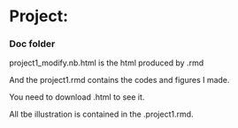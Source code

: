 # Project: 
### Doc folder

project1_modify.nb.html is the html produced by .rmd

And the project1.rmd contains the codes and figures I made.

You need to download .html to see it.

All tbe illustration is contained in the .project1.rmd.

